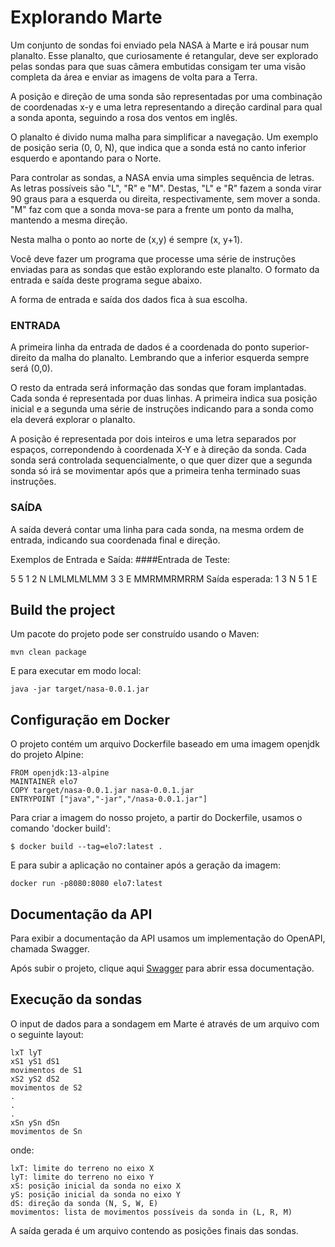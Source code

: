 # Explorando Marte

Um conjunto de sondas foi enviado pela NASA à Marte e irá pousar num planalto. Esse planalto, que curiosamente é retangular, deve ser explorado pelas sondas para que suas câmera embutidas consigam ter uma visão completa da área e enviar as imagens de volta para a Terra.

A posição e direção de uma sonda são representadas por uma combinação de coordenadas x-y e uma letra representando a direção cardinal para qual a sonda aponta, seguindo a rosa dos ventos em inglês.

O planalto é divido numa malha para simplificar a navegação. Um exemplo de posição seria (0, 0, N), que indica que a sonda está no canto inferior esquerdo e apontando para o Norte.

Para controlar as sondas, a NASA envia uma simples sequência de letras. As letras possíveis são "L", "R" e "M". Destas, "L" e "R" fazem a sonda virar 90 graus para a esquerda ou direita, respectivamente, sem mover a sonda. "M" faz com que a sonda mova-se para a frente um ponto da malha, mantendo a mesma direção.

Nesta malha o ponto ao norte de (x,y) é sempre (x, y+1).

Você deve fazer um programa que processe uma série de instruções enviadas para as sondas que estão explorando este planalto. O formato da entrada e saída deste programa segue abaixo.

A forma de entrada e saída dos dados fica à sua escolha.

### ENTRADA
A primeira linha da entrada de dados é a coordenada do ponto superior-direito da malha do planalto. Lembrando que a inferior esquerda sempre será (0,0).

O resto da entrada será informação das sondas que foram implantadas. Cada sonda é representada por duas linhas. A primeira indica sua posição inicial e a segunda uma série de instruções indicando para a sonda como ela deverá explorar o planalto.

A posição é representada por dois inteiros e uma letra separados por espaços, correpondendo à coordenada X-Y e à direção da sonda. Cada sonda será controlada sequencialmente, o que quer dizer que a segunda sonda só irá se movimentar após que a primeira tenha terminado suas instruções.

### SAÍDA
A saída deverá contar uma linha para cada sonda, na mesma ordem de entrada, indicando sua coordenada final e direção.

Exemplos de Entrada e Saída:
####Entrada de Teste:

5 5
1 2 N
LMLMLMLMM
3 3 E
MMRMMRMRRM
Saída esperada:
1 3 N
5 1 E

## Build the project

Um pacote do projeto pode ser construído usando o Maven:

```
mvn clean package
```

E para executar em modo local:

```
java -jar target/nasa-0.0.1.jar
```

## Configuração em Docker

O projeto contém um arquivo Dockerfile baseado em uma imagem openjdk do projeto Alpine:

```
FROM openjdk:13-alpine
MAINTAINER elo7
COPY target/nasa-0.0.1.jar nasa-0.0.1.jar
ENTRYPOINT ["java","-jar","/nasa-0.0.1.jar"]
```

Para criar a imagem do nosso projeto, a partir do Dockerfile, usamos o comando 'docker build':

```
$ docker build --tag=elo7:latest .
```

E para subir a aplicação no container após a geração da imagem:

```
docker run -p8080:8080 elo7:latest
```

## Documentação da API

Para exibir a documentação da API usamos um implementação do OpenAPI, chamada Swagger.

Após subir o projeto, clique aqui [Swagger](http://localhost:8080/swagger-ui.html) para abrir essa documentação.

## Execução da sondas

O input de dados para a sondagem em Marte é através de um arquivo com o seguinte layout:
```
lxT lyT
xS1 yS1 dS1
movimentos de S1
xS2 yS2 dS2
movimentos de S2
.
.
.
xSn ySn dSn
movimentos de Sn

```
onde:
```
lxT: limite do terreno no eixo X
lyT: limite do terreno no eixo Y
xS: posição inicial da sonda no eixo X
yS: posição inicial da sonda no eixo Y
dS: direção da sonda (N, S, W, E)
movimentos: lista de movimentos possíveis da sonda in (L, R, M)
```

A saída gerada é um arquivo contendo as posições finais das sondas.
